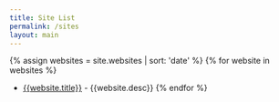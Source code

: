 ```yaml
---
title: Site List
permalink: /sites
layout: main
---
```

{% assign websites = site.websites | sort: 'date' %}
{% for website in websites %}
- [{{website.title}}]({{website.uri}}) - {{website.desc}}
{% endfor %}
